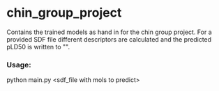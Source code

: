 # chin_group_project
Contains the trained models as hand in for the chin group project. For a provided SDF file different descriptors are calculated and the predicted
pLD50 is written to "".
### Usage:
python main.py <sdf_file with mols to predict>